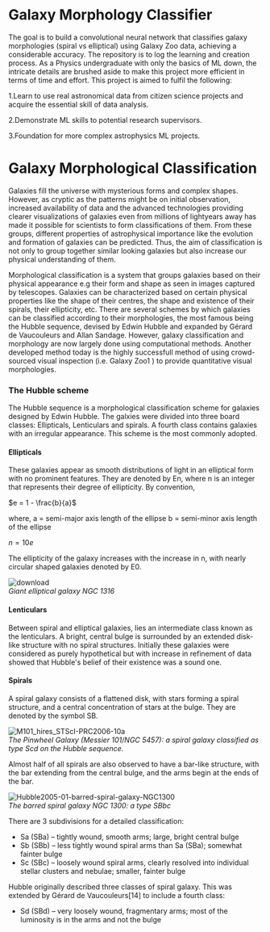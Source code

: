# Galaxy Morphology Classifier
The goal is to build a convolutional neural network that classifies galaxy morphologies (spiral vs elliptical) using Galaxy Zoo data, achieving a considerable accuracy. The repository is to log the learning and creation process. As a Physics undergraduate with only the basics of ML down, the intricate details are brushed aside to make this project more efficient in terms of time and effort. This project is aimed to fulfil the following:

1.Learn to use real astronomical data from citizen science projects and acquire the essential skill of data analysis. 

2.Demonstrate ML skills to potential research supervisors.

3.Foundation for more complex astrophysics ML projects.

# Galaxy Morphological Classification
Galaxies fill the universe with mysterious forms and complex shapes. However, as cryptic as the patterns might be on initial observation, increased availability of data and the advanced technologies providing clearer visualizations of galaxies even from millions of lightyears away has made it possible for scientists to form classifications of them. From these groups, different properties of astrophysical importance like the evolution and formation of galaxies can be predicted. Thus, the aim of classification is not only to group together similar looking galaxies but also increase our physical understanding of them.

Morphological classification is a system that groups galaxies based on their physical appearance e.g their form and shape as seen in images captured by telescopes. Galaxies can be characterized based on certain physical properties like the shape of their centres, the shape and existence of their spirals, their ellipticity, etc.  There are several schemes by which galaxies can be classified according to their morphologies, the most famous being the Hubble sequence, devised by Edwin Hubble and expanded by Gérard de Vaucouleurs and Allan Sandage. However, galaxy classification and morphology are now largely done using computational methods. Another developed method today is the highly successfull method of using crowd-sourced visual inspection (i.e. Galaxy Zoo1 ) to provide quantitative visual morphologies. 

### The Hubble scheme
The Hubble sequence is a morphological classification scheme for galaxies designed by Edwin Hubble. The galxies were divided into three board classes: Ellipticals, Lenticulars and spirals. A fourth class contains galaxies with an irregular appearance. This scheme is the most commonly adopted.

#### Ellipticals 
These galaxies appear as smooth distributions of light in an elliptical form with no prominent features. They are denoted by En, where n is an integer that represents their degree of ellipticity. By convention, 

 $e = 1 - \frac{b}{a}$

where, 
a = semi-major axis length of the ellipse
b = semi-minor axis length of the ellipse

   $n = 10e$

The ellipticity of the galaxy increases with the increase in n, with nearly circular shaped galaxies denoted by E0.

![download](https://github.com/user-attachments/assets/6f30bea0-8473-4476-bb9d-f872124b25d1)
<br>*Giant elliptical galaxy NGC 1316*


#### Lenticulars
Between spiral and elliptical galaxies, lies an intermediate class known as the lenticulars. A bright, central bulge is surrounded by an extended disk-like structure with no spiral structures.
Initially these galaxies were considered as purely hypothetical but with increase in refinement of data showed that Hubble's belief of their existence was a sound one.

#### Spirals
A spiral galaxy consists of a flattened disk, with stars forming a spiral structure, and a central concentration of stars at the bulge. They are denoted by the symbol SB.

![M101_hires_STScI-PRC2006-10a](https://github.com/user-attachments/assets/78cc6b91-c5d7-4f03-bff2-9dd4848232fc)
<br>*The Pinwheel Galaxy (Messier 101/NGC 5457): a spiral galaxy classified as type Scd on the Hubble sequence.*

Almost half of all spirals are also observed to have a bar-like structure, with the bar extending from the central bulge, and the arms begin at the ends of the bar. 

![Hubble2005-01-barred-spiral-galaxy-NGC1300](https://github.com/user-attachments/assets/71189435-2379-46c0-b1bb-2e563ae28878)
<br>*The barred spiral galaxy NGC 1300: a type SBbc*

There are 3 subdivisions for a detailed classification:

<ul>
<li>Sa (SBa) – tightly wound, smooth arms; large, bright central bulge</li>
<li>Sb (SBb) – less tightly wound spiral arms than Sa (SBa); somewhat fainter bulge</li>
<li>Sc (SBc) – loosely wound spiral arms, clearly resolved into individual stellar clusters and nebulae; smaller, fainter bulge</li>
</ul>

Hubble originally described three classes of spiral galaxy. This was extended by Gérard de Vaucouleurs[14] to include a fourth class:
<ul>
<li>Sd (SBd) – very loosely wound, fragmentary arms; most of the luminosity is in the arms and not the bulge</li>
</ul>

